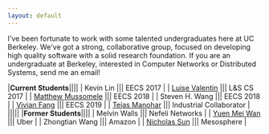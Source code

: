 ```yaml
---
layout: default
---
```


I've been fortunate to work with some talented undergraduates here at UC
Berkeley.  We've got a strong, collaborative group, focused on developing high
quality software with a solid research foundation.  If you are an undergraduate
at Berkeley, interested in Computer Networks or Distributed Systems, send me an
email!

|**Current Students**||||
| Kevin Lin ||| EECS 2017 |
| [Luise Valentin](https://www.linkedin.com/in/luisevalentinrygaard) ||| L&S CS 2017 |
| [Matthew Mussomele](https://mmussomele.github.io/) ||| EECS 2018 |
| Steven H. Wang ||| EECS 2018 |
| [Vivian Fang](http://www.vivian.tk) ||| EECS 2019 |
| [Tejas Manohar](tejas.io) ||| Industrial Collaborator |
|||||
|**Former Students**||||
| Melvin Walls |||  Nefeli Networks |
| [Yuen Mei Wan](https://www.linkedin.com/in/wanyuenmei) ||| Uber |
| Zhongtian Wang ||| Amazon |
| [Nicholas Sun](http://www.nlsun.com) ||| Mesosphere |


